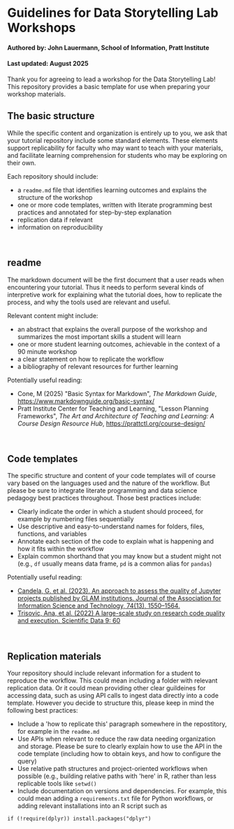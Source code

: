 # Guidelines for Data Storytelling Lab Workshops
#### Authored by: John Lauermann, School of Information, Pratt Institute
#### Last updated: August 2025
Thank you for agreeing to lead a workshop for the Data Storytelling Lab! This repository provides a basic template for use when preparing your workshop materials. 
<br>

## The basic structure
While the specific content and organization is entirely up to you, we ask that your tutorial repository include some standard elements. These elements support replicability for faculty who may want to teach with your materials, and facilitate learning comprehension for students who may be exploring on their own. 

Each repository should include:
- a `readme.md` file that identifies learning outcomes and explains the structure of the workshop
- one or more code templates, written with literate programming best practices and annotated for step-by-step explanation
- replication data if relevant
- information on reproducibility
<br>

## readme
The markdown document will be the first document that a user reads when encountering your tutorial. Thus it needs to perform several kinds of interpretive work for explaining what the tutorial does, how to replicate the process, and why the tools used are relevant and useful. 

Relevant content might include: 
- an abstract that explains the overall purpose of the workshop and summarizes the most important skills a student will learn
- one or more student learning outcomes, achievable in the context of a 90 minute workshop
- a clear statement on how to replicate the workflow
- a bibliography of relevant resources for further learning

Potentially useful reading:
- Cone, M (2025) "Basic Syntax for Markdown", _The Markdown Guide_, https://www.markdownguide.org/basic-syntax/
- Pratt Institute Center for Teaching and Learning, "Lesson Planning Frameworks", _The Art and Architecture of Teaching and Learning: A Course Design Resource Hub_, https://prattctl.org/course-design/
<br>

## Code templates
The specific structure and content of your code templates will of course vary based on the languages used and the nature of the workflow. But please be sure to integrate literate programming and data science pedagogy best practices throughout. Those best practices include:
- Clearly indicate the order in which a student should proceed, for example by numbering files sequentially
- Use descriptive and easy-to-understand names for folders, files, functions, and variables
- Annotate each section of the code to explain what is happening and how it fits within the workflow
- Explain common shorthand that you may know but a student might not (e.g., `df` usually means data frame, `pd` is a common alias for `pandas`)

Potentially useful reading: 
- [Candela, G. et al. (2023). An approach to assess the quality of Jupyter projects published by GLAM institutions. Journal of the Association for Information Science and Technology, 74(13), 1550–1564.](https://drive.google.com/file/d/1HB40Aga9brU7U5nJS1EBwwfIWBYooMOX/view?usp=sharing)
- [Trisovic, Ana, et al. (2022) A large-scale study on research code quality and execution. Scientific Data 9: 60](https://drive.google.com/file/d/137ig_nDWtXIVwsFRoDvxZgDV1TV8oAXf/view?usp=sharing)
<br>

## Replication materials
Your repository should include relevant information for a student to reproduce the workflow. This could mean including a folder with relevant replication data. Or it could mean providing other clear guildeines for accessing data, such as using API calls to ingest data directly into a code template. However you decide to structure this, please keep in mind the following best practices:
- Include a 'how to replicate this' paragraph somewhere in the repostitory, for example in the `readme.md`
- Use APIs when relevant to reduce the raw data needing organization and storage. Please be sure to clearly explain how to use the API in the code template (including how to obtain keys, and how to configure the query)
- Use relative path structures and project-oriented workflows when possible (e.g., building relative paths with 'here' in R, rather than less replicable tools like `setwd()`
- Include documentation on versions and dependencies. For example, this could mean adding a `requirements.txt` file for Python workflows, or adding relevant installations into an R script such as
 ```console
 if (!require(dplyr)) install.packages("dplyr")
```
  
